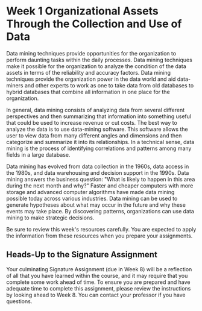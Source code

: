# Week 1 Organizational Assets Through the Collection and Use of Data

Data mining techniques provide opportunities for the organization to perform daunting tasks within the daily processes. Data mining techniques make it possible for the organization to analyze the condition of the data assets in terms of the reliability and accuracy factors. Data mining techniques provide the organization power in the data world and aid data-miners and other experts to work as one to take data from old databases to hybrid databases that combine all information in one place for the organization.

In general, data mining consists of analyzing data from several different perspectives and then summarizing that information into something useful that could be used to increase revenue or cut costs. The best way to analyze the data is to use data-mining software. This software allows the user to view data from many different angles and dimensions and then categorize and summarize it into its relationships. In a technical sense, data mining is the process of identifying correlations and patterns among many fields in a large database.

Data mining has evolved from data collection in the 1960s, data access in the 1980s, and data warehousing and decision support in the 1990s. Data mining answers the business question: "What is likely to happen in this area during the next month and why?" Faster and cheaper computers with more storage and advanced computer algorithms have made data mining possible today across various industries. Data mining can be used to generate hypotheses about what may occur in the future and why these events may take place. By discovering patterns, organizations can use data mining to make strategic decisions.

Be sure to review this week's resources carefully. You are expected to apply the information from these resources when you prepare your assignments.

## Heads-Up to the Signature Assignment

Your culminating Signature Assignment (due in Week 8) will be a reflection of all that you have learned within the course, and it may require that you complete some work ahead of time. To ensure you are prepared and have adequate time to complete this assignment, please review the instructions by looking ahead to Week 8. You can contact your professor if you have questions.
